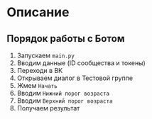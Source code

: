 # Описание

## Порядок работы с Ботом
1. Запускаем `main.py`
2. Вводим данные (ID сообщества и токены)
3. Переходи в ВК
4. Открываем диалог в Тестовой группе
5. Жмем `Начать`
6. Вводим `Нижний порог возраста`
7. Вводим `Верхний порог возраста`
8. Получаем результат